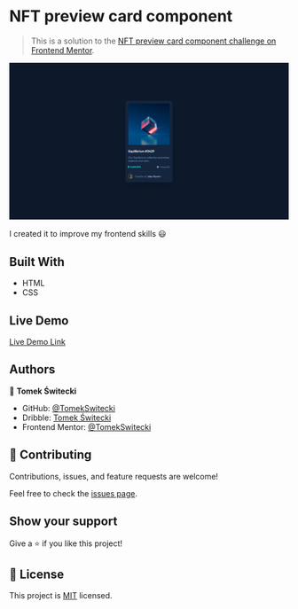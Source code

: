 # NFT preview card component

> This is a solution to the [NFT preview card component challenge on Frontend Mentor](https://www.frontendmentor.io/challenges/nft-preview-card-component-SbdUL_w0U).

![screenshot](./images/screenshot.png)

I created it to improve my frontend skills 😃

## Built With

- HTML
- CSS 

## Live Demo

[Live Demo Link](https://tomekswitecki.github.io/nft-card/)

## Authors

👤 **Tomek Świtecki**

- GitHub: [@TomekSwitecki](https://github.com/TomekSwitecki)
- Dribble: [Tomek Świtecki](https://dribbble.com/Switecki)
- Frontend Mentor: [@TomekSwitecki](https://www.frontendmentor.io/profile/TomekSwitecki)

## 🤝 Contributing

Contributions, issues, and feature requests are welcome!

Feel free to check the [issues page](../../issues/).

## Show your support

Give a ⭐️ if you like this project!

## 📝 License

This project is [MIT](./MIT.md) licensed.

